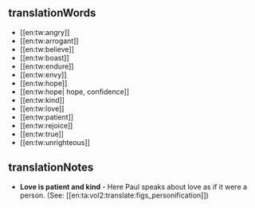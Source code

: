 ## translationWords

* [[en:tw:angry]]
* [[en:tw:arrogant]]
* [[en:tw:believe]]
* [[en:tw:boast]]
* [[en:tw:endure]]
* [[en:tw:envy]]
* [[en:tw:hope]]
* [[en:tw:hope| hope, confidence]]
* [[en:tw:kind]]
* [[en:tw:love]]
* [[en:tw:patient]]
* [[en:tw:rejoice]]
* [[en:tw:true]]
* [[en:tw:unrighteous]]

## translationNotes

* **Love is patient and kind** - Here Paul speaks about love as if it were a person. (See: [[en:ta:vol2:translate:figs_personification]])

